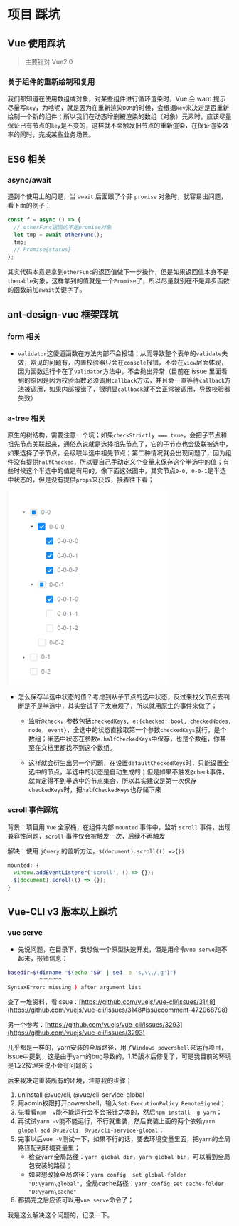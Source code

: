 # 项目 踩坑

## Vue 使用踩坑

> 主要针对 Vue2.0

### 关于组件的重新绘制和复用

我们都知道在使用数组或对象，对某些组件进行循环渲染时，Vue 会 warn 提示尽量写`key`，为啥呢，就是因为在重新渲染`DOM`的时候，会根据`key`来决定是否重新绘制一个新的组件；所以我们在动态增删被渲染的数组（对象）元素时，应该尽量保证已有节点的`key`是不变的，这样就不会触发旧节点的重新渲染，在保证渲染效率的同时，完成某些业务场景。

## ES6 相关

### async/await

遇到个使用上的问题，当 `await` 后面跟了个非 `promise` 对象时，就容易出问题，看下面的例子：

```javascript
const f = async () => {
  // otherFunc返回的不是promise对象
  let tmp = await otherFunc();
  tmp;
  // Promise{status}
};
```

其实代码本意是拿到`otherFunc`的返回值做下一步操作，但是如果返回值本身不是`thenable`对象，这样拿到的值就是一个`Promise`了，所以尽量就别在不是异步函数的函数前加`await`关键字了。

## ant-design-vue 框架踩坑

### form 相关

- `validator`这傻逼函数在方法内部不会报错；从而导致整个表单的`validate`失效，常见的问题有，内置校验器只会在`console`报错，不会在`view`层面体现，因为函数运行卡在了`validator`方法中，不会抛出异常（目前在 issue 里面看到的原因是因为校验函数必须调用`callback`方法，并且会一直等待`callback`方法被调用，如果内部报错了，很明显`callback`就不会正常被调用，导致校验器失效）

### a-tree 相关

原生的树结构，需要注意一个坑；如果`checkStrictly === true`，会把子节点和祖先节点关联起来，通俗点说就是选择祖先节点了，它的子节点也会级联被选中，如果选择了子节点，会级联半选中祖先节点；第二种情况就会出现问题了，因为组件没有提供`halfChecked`，所以要自己手动定义个变量来保存这个半选中的值；有些时候这个半选中的值是有用的。像下面这张图中，其实节点`0-0, 0-0-1`是半选中状态的，但是没有提供`props`来获取，接着往下看；

![关联树实例](/img/in-post/antdv-trap/tree-sample.png)

- 怎么保存半选中状态的值？考虑到从子节点的选中状态，反过来找父节点去判断是不是半选中，其实尝试了下太麻烦了，所以就用原生的事件来做了；

  - 监听`@check`，参数包括`checkedKeys, e:{checked: bool, checkedNodes, node, event}`，全选中的状态直接取第一个参数`checkedKeys`就行，是个数组；半选中状态在参数`e.halfCheckedKeys`中保存，也是个数组，你甚至在文档里都找不到这个数组。

  - 这样就会衍生出另一个问题，在设置`defaultCheckedKeys`时，只能设置全选中的节点，半选中的状态是自动生成的；但是如果不触发`@check`事件，就肯定得不到半选中的节点集合，所以其实建议是第一次保存`checkedKeys`时，把`halfCheckedKeys`也存储下来

### scroll 事件踩坑

背景：项目用 `Vue` 全家桶，在组件内部 `mounted` 事件中，监听 `scroll` 事件，出现兼容性问题，`scroll` 事件仅会被触发一次，后续不再触发

解决：使用 `jQuery` 的监听方法，`$(document).scroll(() =>{})`

```javascript
mounted: {
  window.addEventListener('scroll', () => {});
  $(document).scroll(() => {});
}
```

## Vue-CLI v3 版本以上踩坑

### vue serve

- 先说问题，在目录下，我想做一个原型快速开发，但是用命令`vue serve`跑不起来，报错信息：

```bash
basedir=$(dirname "$(echo "$0" | sed -e 's,\\,/,g')")
          ^^^^^^^
SyntaxError: missing ) after argument list
```

查了一堆资料，看issue：[https://github.com/vuejs/vue-cli/issues/3148](https://github.com/vuejs/vue-cli/issues/3148#issuecomment-472068798)

另一个参考：[https://github.com/vuejs/vue-cli/issues/3293](https://github.com/vuejs/vue-cli/issues/3293)

几乎都是一样的，yarn安装的全局路径，用了`Windows powershell`来运行项目，issue中提到，这是由于`yarn`的bug导致的，1.15版本后修复了，可是我目前的环境是1.22按理来说不会有问题的；

后来我决定重装所有的环境，注意我的步骤；

1. uninstall @vue/cli, @vue/cli-service-global
2. 用admin权限打开powershell，输入`Set-ExecutionPolicy RemoteSigned`；
3. 先看看`npm -v`能不能运行会不会报错之类的，然后`npm install -g yarn`；
4. 再试试`yarn -v`能不能运行，不行就重装，然后安装上面的两个依赖`yarn global add @vue/cli  @vue/cli-service-global`；
5. 完事以后`vue -V`测试一下，如果不行的话，要去环境变量里面，把`yarn`的全局路径配到环境变量里；
    - 检查`yarn`全局路径：`yarn global dir`，`yarn global bin`，可以看到全局包安装的路径；
    - 如果想改掉全局路径：`yarn config  set global-folder "D:\yarn\global"`，全局cache路径：`yarn config set cache-folder "D:\yarn\cache"`
6. 都搞完之后应该可以用`vue serve`命令了；

我是这么解决这个问题的，记录一下。
